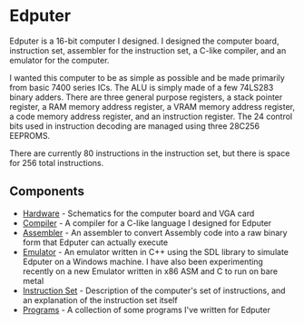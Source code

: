 # Edputer

Edputer is a 16-bit computer I designed. I designed the computer board, instruction set, assembler for the instruction set, a C-like compiler, and an emulator for the computer.

I wanted this computer to be as simple as possible and be made primarily from basic 7400 series ICs. The ALU is simply made of a few 74LS283 binary adders. There are three general purpose registers, a stack pointer register, a RAM memory address register, a VRAM memory address register, a code memory address register, and an instruction register. The 24 control bits used in instruction decoding are managed using three 28C256 EEPROMS. 

There are currently 80 instructions in the instruction set, but there is space for 256 total instructions. 

## Components

- [Hardware](Hardware/) - Schematics for the computer board and VGA card
- [Compiler](Compiler/) - A compiler for a C-like language I designed for Edputer
- [Assembler](Assembler/) - An assembler to convert Assembly code into a raw binary form that Edputer can actually execute
- [Emulator](Emulator/) - An emulator written in C++ using the SDL library to simulate Edputer on a Windows machine. I have also been experimenting recently on a new Emulator written in x86 ASM and C to run on bare metal
- [Instruction Set](Instruction%20Set/) - Description of the computer's set of instructions, and an explanation of the instruction set itself
- [Programs](Programs/) - A collection of some programs I've written for Edputer
